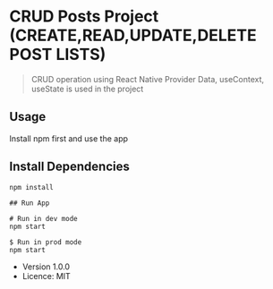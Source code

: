 
# CRUD Posts Project (CREATE,READ,UPDATE,DELETE POST LISTS)

> CRUD operation using React Native
>  Provider Data, useContext, useState is used in the project

## Usage 
 Install npm first and use the app

## Install Dependencies 
```
npm install

## Run App 

# Run in dev mode
npm start

$ Run in prod mode 
npm start 
```

- Version 1.0.0
- Licence: MIT 

